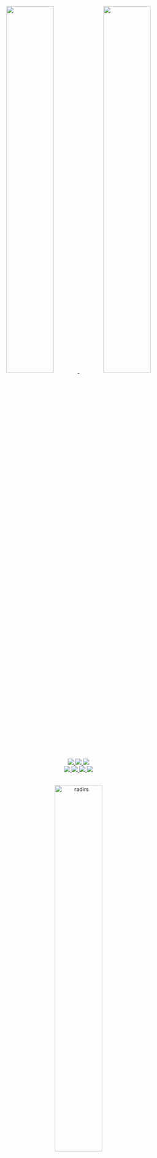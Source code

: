 <p align="center">
  <a href="https://github.com/RadiRS">
    <img width="49.5%" src="https://github-readme-stats.vercel.app/api?username=RadiRS&show_icons=true&theme=dark&hide_border=true&icon_color=f2d0a4" />
    <img width="49.5%" src="https://github-readme-streak-stats.herokuapp.com?user=RadiRS&theme=dark&hide_border=true&ring=F2D0A4&fire=F2D0A4&currStreakLabel=F2D0A4" />
  </a>
</p>

<br/>

<a href="https://github.com/RadiRS">
  <div align="center">
    <img src="https://img.shields.io/badge/-Javascript-000?style=for-the-badge&logo=javascript&color=151515&logoColor=000&labelColor=f2d0a4">
    <img src="https://img.shields.io/badge/-Typescript-000?style=for-the-badge&logo=typescript&color=151515&logoColor=000&labelColor=f2d0a4">
    <img src="https://img.shields.io/badge/-Dart-000?style=for-the-badge&logo=dart&color=151515&logoColor=000&labelColor=f2d0a4">
  </div>
  <div align="center">
    <img src="https://img.shields.io/badge/-React-000?style=for-the-badge&logo=react&color=151515&logoColor=000&labelColor=f2d0a4">
    <img src="https://img.shields.io/badge/-ReactNative-000?style=for-the-badge&logo=react&color=151515&logoColor=000&labelColor=f2d0a4">
    <img src="https://img.shields.io/badge/-Next.js-000?style=for-the-badge&logo=next.js&color=151515&logoColor=000&labelColor=f2d0a4">
    <img src="https://img.shields.io/badge/-Flutter-000?style=for-the-badge&logo=flutter&color=151515&logoColor=000&labelColor=f2d0a4">
  </div>
</a>

<br/>

<p align="center">
  <a href="https://github.com/RadiRS">
    <img  width="49.5%" src="https://github-readme-stats.vercel.app/api/top-langs?username=radirs&show_icons=true&locale=en&layout=compact&theme=dark&hide_border=true" alt="radirs" />
  </a>
</p>

<br/>

[![Radi Trips' Activity Graph](https://github-readme-activity-graph.cyclic.app/graph?username=radirs&bg_color=151515&color=ffffff&line=f2d0a4&point=f2d0a4&area=true&hide_border=true)](https://paceprogrammer.com)

